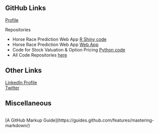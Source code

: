 ## GitHub Links
[Profile](https://github.com/ismccarthy)

Repositories
  - Horse Race Prediction Web App [R Shiny code](https://github.com/ismccarthy/HorseRace_App)
  - Horse Race Prediction Web App [Web App](https://ianmccarthy.shinyapps.io/HorseRace/)
  - Code for Stock Valuation & Option Pricing [Python code](https://github.com/ismccarthy/StockValuation)
  - All Code Repositories [here](https://github.com/ismccarthy)
  
## Other Links
[LinkedIn Profile](https://www.linkedin.com/in/ismccarthy/)
<br>
[Twitter](https://twitter.com/iansmccarthy)

## Miscellaneous
<br>
[A GitHub Markup Guide](https://guides.github.com/features/mastering-markdown/)
